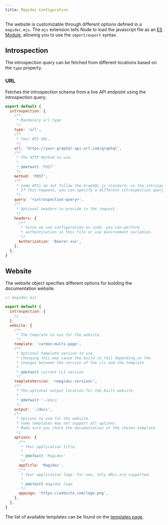 ```yaml
---
title: Magidoc Configuration
---
```


The website is customizable through different options defined in a `magidoc.mjs`. The `mjs` extension tells Node to load the javascript file as an [ES Module](https://nodejs.org/api/esm.html), allowing you to use the `import/export` syntax.

## Introspection

The introspection query can be fetched from different locations based on the `type` property.

### URL

Fetches the introspection schema from a live API endpoint using the introspection query.

```javascript
export default {
  introspection: {
    /**
     * Mandatory url type
     */
    type: 'url',
    /**
     * Your API URL.
     */
    url: 'https://your-graphql-api-url.com/graphql',
    /**
     * The HTTP Method to use.
     * 
     * @default 'POST'
     */
    method: 'POST',
    /**
     * Some APIs do not follow the GraphQL.js standard, so the introspection may be invalid for your API. 
     * If this happens, you can specify a different introspection query to use.
     */
    query: '<introspection-query>',
    /**
     * Optional headers to provide in the request.
     */
    headers: {
      /**
       * Since we use configuration as code, you can perform
       * authentication in this file or use environment variables.
       */
      Authorization: 'Bearer xxx',
    },
  },
}
```

## Website

The website object specifies different options for building the documentation website.

```javascript
// magidoc.mjs

export default {
  introspection: {
    // ...
  },
  website: {
    /**
     * The template to use for the website.
     */ 
    template: 'carbon-multi-page',
    /**
     * Optional template version to use.
     * Changing this may cause the build to fail depending on the 
     * changes between the version of the cli and the template
     * 
     * @default current CLI version
     */
    templateVersion: '<magidoc-version>',
    /**
     * The optional output location for the built website.
     * 
     * @default './docs'
     */ 
    output: './docs',
    /**
     * Options to use for the website.
     * Some templates may not support all options.
     * Make sure you check the documentation of the chosen template.
     */ 
    options: {
      /**
       * Your application title.
       * 
       * @default 'Magidoc'
       */ 
      appTitle: 'Magidoc',
      /**
       * Your application logo. For now, only URLs are supported.
       * 
       * @default magidoc logo
       */ 
      appLogo: 'https://website.com/logo.png',
    },
  },
}
```

The list of available templates can be found on the [templates page](/templates/introduction).
